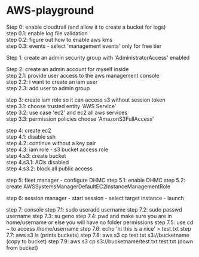 # AWS-playground

Step 0: enable cloudtrail (and allow it to create a bucket for logs)
<br>step 0.1: enable log file validation
<br>step 0.2: figure out how to enable aws kms
<br>step 0.3: events - select 'management events' only for free tier

Step 1: create an admin security group with 'AdministratorAccess' enabled

Step 2: create an admin account for myself inside 
<br>step 2.1: provide user access to the aws management console
<br>step 2.2: i want to create an iam user
<br>step 2.3: add user to admin group

step 3: create iam role so it can access s3 without session token
<br>step 3.1: choose trusted entity 'AWS Service'
<br>step 3.2: use case 'ec2' and ec2 all aws services
<br>step 3.3: permission policies choose 'AmazonS3FullAccess'

step 4: create ec2
<br>step 4.1: disable ssh
<br>step 4.2: continue without a key pair
<br>step 4.3: iam role - s3 bucket access role 
<br>step 4.s3: create bucket
<br>step 4.s3.1: ACls disabled
<br>step 4.s3.2: block all public access

step 5: fleet manager - configure DHMC
step 5.1: enable DHMC
step 5.2: create AWSSystemsManagerDefaultEC2InstanceManagementRole

step 6: session manager - start session - select target instance - launch

step 7: console
step 7.1: sudo useradd username
step 7.2: sudo passwd username
step 7.3: su geno
step 7.4: pwd and make sure you are in home/username or else you will have no folder permissions
step 7.5: use cd ~ to access /home/username
step 7.6: echo 'hi this is a nice' > test.txt
step 7.7: aws s3 ls (prints buckets)
step 7.8: aws s3 cp test.txt s3://bucketname   (copy to bucket)
step 7.9: aws s3 cp s3://bucketname/test.txt test.txt   (down from bucket)
